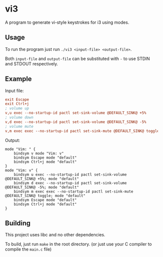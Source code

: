 # vi3

A program to generate vi-style keystrokes for i3 using modes.

## Usage

To run the program just run `./vi3 <input-file> <output-file>`.

Both `input-file` and `output-file` can be substituted with `-` to use
STDIN and STDOUT respectively.

## Example

Input file:

```cfg
exit Escape
exit Ctrl+j
; volume up
v,u exec --no-startup-id pactl set-sink-volume @DEFAULT_SINK@ +5%
; volume down
v,d exec --no-startup-id pactl set-sink-volume @DEFAULT_SINK@ -5%
; volume mute
v,m exec exec --no-startup-id pactl set-sink-mute @DEFAULT_SINK@ toggle
```

Output:

```i3config
mode "Vim: " {
    bindsym v mode "Vim: v"
    bindsym Escape mode "default"
    bindsym Ctrl+j mode "default"
}
mode "Vim: v" {
    bindsym u exec --no-startup-id pactl set-sink-volume @DEFAULT_SINK@ +5%; mode "default"
    bindsym d exec --no-startup-id pactl set-sink-volume @DEFAULT_SINK@ -5%; mode "default"
    bindsym m exec exec --no-startup-id pactl set-sink-mute @DEFAULT_SINK@ toggle; mode "default"
    bindsym Escape mode "default"
    bindsym Ctrl+j mode "default"
}
```

## Building

This project uses libc and no other dependencies.

To build, just run `make` in the root directory. (or just use your C
compiler to compile the `main.c` file)
